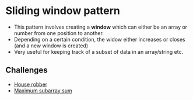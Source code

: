 # Sliding window pattern

* This pattern involves creating a <b>window</b> which can either be an array or number from one position to another.
* Depending on a certain condition, the widow either increases or closes (and a new window is created)
* Very useful for keeping track of a subset of data in an array/string etc.

## Challenges

- [House robber](https://github.com/forest-shadow/js-algorithms/tree/main/sliding-window/houseRobber)
- [Maximum subarray sum](https://github.com/forest-shadow/js-algorithms/tree/master/sliding-window/maxSubarraySum)